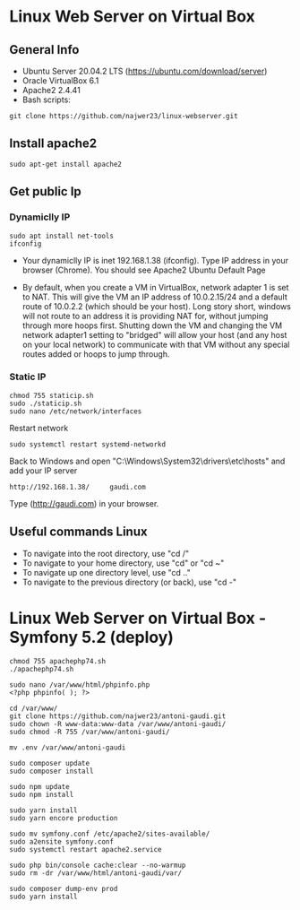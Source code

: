 # Linux Web Server on Virtual Box

## General Info
* Ubuntu Server 20.04.2 LTS (https://ubuntu.com/download/server)
* Oracle VirtualBox 6.1
* Apache2 2.4.41
* Bash scripts:
```
git clone https://github.com/najwer23/linux-webserver.git
```
## Install apache2
```
sudo apt-get install apache2
```

## Get public Ip

### Dynamiclly IP
```
sudo apt install net-tools
ifconfig
```
- Your dynamiclly IP is inet 192.168.1.38 (ifconfig). Type IP address in your browser (Chrome). You should see Apache2 Ubuntu Default Page

- By default, when you create a VM in VirtualBox, network adapter 1 is set to NAT. This will give the VM an IP address of 10.0.2.15/24 and a default route of 10.0.2.2 (which should be your host). Long story short, windows will not route to an address it is providing NAT for, without jumping through more hoops first. Shutting down the VM and changing the VM network adapter1 setting to "bridged" will allow your host (and any host on your local network) to communicate with that VM without any special routes added or hoops to jump through.

### Static IP

```
chmod 755 staticip.sh
sudo ./staticip.sh
sudo nano /etc/network/interfaces
```

Restart network
```
sudo systemctl restart systemd-networkd
```

Back to Windows and open "C:\Windows\System32\drivers\etc\hosts" and add your IP server
```
http://192.168.1.38/     gaudi.com
```
Type (http://gaudi.com) in your browser.


## Useful commands Linux
- To navigate into the root directory, use "cd /"
- To navigate to your home directory, use "cd" or "cd ~"
- To navigate up one directory level, use "cd .."
- To navigate to the previous directory (or back), use "cd -"

# Linux Web Server on Virtual Box - Symfony 5.2 (deploy)

```
chmod 755 apachephp74.sh
./apachephp74.sh

sudo nano /var/www/html/phpinfo.php
<?php phpinfo( ); ?>

cd /var/www/
git clone https://github.com/najwer23/antoni-gaudi.git
sudo chown -R www-data:www-data /var/www/antoni-gaudi/
sudo chmod -R 755 /var/www/antoni-gaudi/

mv .env /var/www/antoni-gaudi

sudo composer update
sudo composer install

sudo npm update
sudo npm install

sudo yarn install
sudo yarn encore production

sudo mv symfony.conf /etc/apache2/sites-available/
sudo a2ensite symfony.conf
sudo systemctl restart apache2.service

sudo php bin/console cache:clear --no-warmup
sudo rm -dr /var/www/html/antoni-gaudi/var/

sudo composer dump-env prod
sudo yarn install
```